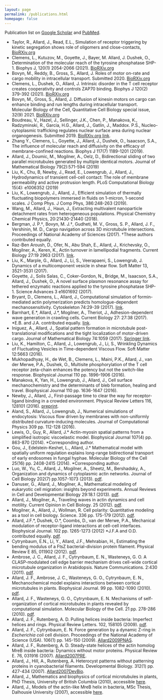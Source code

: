 ```yaml
---
layout: page
permalink: /publications.html
homepage: false
---
```


Publication list on <a href="http://scholar.google.com/citations?user=tAXVWbUAAAAJ&amp;hl=en">Google Scholar</a> and <a href="https://www.ncbi.nlm.nih.gov/sites/myncbi/jun.allard.1/bibliography/48587442/public/?sort=date&amp;direction= descending">PubMed</a>.
<ul id="publist">
 	<li>Taylor, R., Allard, J., Read, E.L., Simulation of receptor triggering by kinetic segregation shows role of oligomers and close-contacts, <a href="_wp_link_placeholder" data-wplink-edit="true">BioRXiv.org</a></li>
 	<li>Clemens, L., Kutuzov, M., Goyette, J., Bayer, M. Allard, J. Dushek, O., Determination of the molecular reach of the tyrosine phosphatase SHP-1. Biophys J, 120(1) 2054-2066 (2021). <a href="https://www.biorxiv.org/content/10.1101/2020.05.21.108662v1">BioRXiv.org</a></li>
 	<li>Bovyn, M., Reddy, B., Gross, S., Allard, J. Roles of motor on-rate and cargo mobility in intracellular transport. Submitted 2020. <a href="https://biorxiv.org/cgi/content/short/2020.07.13.201434v1">BioRXiv.org</a></li>
 	<li>Clemens, L., Dushek, O., Allard, J. Intrinsic disorder in the T cell receptor creates cooperativity and controls ZAP70 binding. Biophys J 120(2) 379-392 (2021). <a href="https://www.biorxiv.org/content/10.1101/2020.05.21.108662v1">BioRXiv.org</a></li>
 	<li>Bovyn, M., Gross, S., Allard, J. Diffusion of kinesin motors on cargo can enhance binding and run lengths during intracellular transport. Molecular Biology of the Cell, Quantitative Cell Biology special issue, 32(9) 2021. <a href="https://www.biorxiv.org/content/10.1101/686147v1">BioRXiv.org</a></li>
 	<li>Boudreau, V., Hazel, J., Sellinger, J.K., Chen, P., Manakova, K., Radzyminski, R., Garcia, H.G., Allard, J., Gatlin, J., Maddox. P.S., Nucleo-cytoplasmic trafficking regulates nuclear surface area during nuclear organogenesis. Submitted 2019. <a href="https://www.biorxiv.org/content/early/2018/05/18/326140">BioRXiv.org link</a>.</li>
 	<li>Zhang Y., Clemens, L., Goyette, J., Allard, J., Dushek, O., Isaacson, S.A., The influence of molecular reach and diffusivity on the efficacy of membrane-confined reactions. Biophys J 117(7) 1189-1201 (2019).</li>
 	<li>Allard, J., Doumic, M., Mogilner, A., Oelz, D., Bidirectional sliding of two parallel microtubules generated by multiple identical motors. Journal of Mathematical Biology 79(2):571-594 (2019)</li>
 	<li>Liu, K., Chu, B, Newby, J., Read, E., Lowengrub, J., Allard, J., Hydrodynamics of transient cell-cell contact: The role of membrane permeability and active protrusion length. PLoS Computational Biology 15(4): e1006352 (2019)</li>
 	<li>Liu, K., Lowengrub, J., Allard, J., Efficient simulation of thermally fluctuating biopolymers immersed in fluids on 1-micron, 1-second scales. J Comp Phys. J Comp Phys, 386:248-263 (2019).</li>
 	<li>Wang, M., Allard, J., Haun, J., Extracting multivalent nanoparticle detachment rates from heterogeneous populations. Physical Chemistry Chemical Physics, 20:21430-21440 (2018).</li>
 	<li>Bergman, J. P.†, Bovyn, M. J.†, Gudheti, M. V., Gross, S. P., Allard, J. F., Vershinin, M. D., Cargo navigation across 3D microtubule intersections. Proceedings of National Academy of Sciences (2017). †These authors contributed equally.</li>
 	<li>Raz-Ben Aroush, D., Ofer, N., Abu Shah, E., Allard, J., Krichevsky, O., Mogilner, A., Keren, K., Actin turnover in lamellipodial fragments. Current Biology 27:19 2963 (2017). <a href="http://www.cell.com/current-biology/comments/S0960-9822(17)31106-5">link</a>.</li>
 	<li>Liu, K., Marple, G., Allard, J., Li, S., Veerapaeni, S., Lowengrub, J. Dynamics of a multicomponent vesicle in shear flow. Soft Matter 13, 3521-3531 (2017).</li>
 	<li>Goyette, J., Solis Salas, C., Coker-Gordon, N., Bridge, M., Isaacson, S.A., Allard, J., Dushek, O., A novel surface plasmon resonance assay for tethered enzymatic reactions applied to the tyrosine phosphatase SHP-1. Science Advances 3 e1601692 (2017).</li>
 	<li>Bryant, D., Clemens, L., Allard, J., Computational simulation of formin-mediated actin polymerization predicts homologue-dependent mechanosensitivity. Cytoskeleton 74:29-39 (2017). <a href="http://onlinelibrary.wiley.com/doi/10.1002/cm.21344/abstract">link</a>.</li>
 	<li>Barnhart, E.*, Allard, J.*, Mogilner, A., Theriot, J., Adhesion-dependent wave generation in crawling cells. Current Biology 27: 27:38 (2017). *E.B. and J.A. contributed equally. <a href="http://www.cell.com/current-biology/abstract/S0960-9822(16)31336-7">link</a>.</li>
 	<li>Iniguez, A., Allard, J., Spatial pattern formation in microtubule post-translational modifications and the tight localization of motor-driven cargo. Journal of Mathematical Biology 74:1059 (2017). <a href="http://em.rdcu.be/wf/click?upn=KP7O1RED-2BlD0F9LDqGVeSIPDTuqemlBNxzINQPwA3Vw-3D_GhbiGSxpxqOVSfGyyBlxUGTEanWCLQZE0k0BnmqHlOKK6ujKHxNFa-2BDByWZEjw6sDFfc9VJiEBKRsKPyAz1MG3QpOpBFW6d1ydVKDn1V7Ds0gDDhKQgjFHEBxWnYrjkwqSOZpnEFgH-2BC-2FfhRiwr4Sy0Rf8VdyLUoQap7U1kfIKeoekFvkXPoGWdecPtiqru1EixXiBko7s-2BhdBkvhNjSWQ-3D-3D">Springer link</a>.</li>
 	<li>Liu, K., Hamilton, C., Allard, J., Lowengrub, J., Li, S., Wrinkling Dynamics of Fluctuating Vesicles in Time-dependent Viscous Flow. Soft Matter 12:5663 (2016).</li>
 	<li>Mukhopadhyay, H., de Wet, B., Clemens, L., Maini, P.K., Allard, J., van der Merwe, P.A., Dushek, O., Multisite phosphorylation of the T cell receptor zeta-chain enhances the potency but not the switch-like response. Biophysical Journal 110 pp. 1896–1906 (2016).</li>
 	<li>Manakova, K, Yan, H., Lowengrub, J., Allard, J., Cell surface mechanochemistry and the determinants of bleb formation, healing and travel. Biophysical Journal 110 pp. 1636-1647 (2016).</li>
 	<li>Newby, J., Allard, J., First-passage time to clear the way for receptor-ligand binding in a crowded environment. Physical Review Letters 116, 128101 (2016). <a href="http://arxiv.org/abs/1603.01846">preprint</a>.</li>
 	<li>Aland, S., Allard, J., Lowengrub, J., Numerical simulations of endocytosis: Viscous flow driven by membranes with non-uniformly distributed curvature-inducing molecules. Journal of Computational Physics 309 pp. 112-128 (2016).</li>
 	<li>Lewis, O., Guy, R., Allard, J.* Actin-myosin spatial patterns from a simplified isotropic viscoelastic model. Biophysical Journal 107(4) pp. 863-870 (2014). *Corresponding author.</li>
 	<li>Gou, J., Edelstein-Keshet, L., Allard, J.* Mathematical model with spatially uniform regulation explains long-range bidirectional transport of early endosomes in fungal hyphae. Molecular Biology of the Cell 25(16) pp. 2408-2415 (2014). *Corresponding author.</li>
 	<li>Luo, W., Yu, C., Allard, J., Mogilner, A., Sheetz, M., Bershadsky, A., Organization and dynamics of cytoplasmic actin networks. Journal of Cell Biology 202(7) pp.1057-1073 (2013). <a href="http://allardlab.com/wp-content/uploads/2014/04/luo2013jcb.pdf">pdf</a>.</li>
 	<li>Danuser, G., Allard, J., Mogilner, A., Mathematical modeling of eukaryotic cell migration: insights beyond experiments. Annual Reviews in Cell and Developmental Biology 29:18.1 (2013). <a href="http://allardlab.com/wp-content/uploads/2014/04/danuser2013annurev.pdf">pdf</a>.</li>
 	<li>Allard, J., Mogilner, A., Traveling waves in actin dynamics and cell motility. Current Opinion in Cell Biology. 25 (2012). <a href="http://allardlab.com/wp-content/uploads/2014/04/allard2012currop.pdf">pdf</a>.</li>
 	<li>Mogilner, A., Allard, J., Wollman, R. Cell polarity: Quantitative modeling as a tool in cell biology. Science. 336 pp. 175-179 (2012). <a href="http://allardlab.com/wp-content/uploads/2014/04/mogilner2012science.pdf">pdf</a>.</li>
 	<li>Allard, J.F.*, Dushek, O.*, Coombs, D., van der Merwe, P.A., Mechanical modulation of receptor-ligand interactions at cell-cell interfaces. Biophysical Journal. 102 pp. 1265-1273 (2012) *J.F.A and O.D. contributed equally. <a href="http://allardlab.com/wp-content/uploads/2014/04/allard2012biophysj.pdf">pdf</a>.</li>
 	<li>Cytrynbaum, E.N., Li, Y., Allard, J.F., Mehrabian, H., Estimating the bending modulus of a FtsZ bacterial-division protein filament. Physical Review E 85, 011902 (2012). <a href="http://allardlab.com/wp-content/uploads/2014/04/cytrynbaum2012pre.pdf">pdf</a>.</li>
 	<li>Ambrose, J. C., Allard, J. F., Cytrynbaum, E. N., Wasteneys, G. O. A CLASP-modulated cell edge barrier mechanism drives cell-wide cortical microtubule organization in Arabidopsis. Nature Communications. 2:430 (2011). <a href="http://allardlab.com/wp-content/uploads/2014/04/ambrose2011natcomm.pdf">pdf</a>.</li>
 	<li>Allard, J. F., Ambrose, J. C., Wasteneys, G. O., Cytrynbaum, E. N., Mechanochemical model explains interactions between cortical microtubules in plants. Biophysical Journal. 99 pp. 1082-1090 (2010). <a href="http://allardlab.com/wp-content/uploads/2014/04/allard2010biophysj.pdf">pdf</a>.</li>
 	<li>Allard, J. F., Wasteneys, G. O., Cytrynbaum, E. N. Mechanisms of self-organization of cortical microtubules in plants revealed by computational simulation. Molecular Biology of the Cell. 21 pp. 278-286 (2010). <a href="http://allardlab.com/wp-content/uploads/2014/04/allard2010mboc.pdf">pdf</a>.</li>
 	<li>Allard, J. F., Rutenberg, A. D. Pulling helices inside bacteria: Imperfect helices and rings. Physical Review Letters. 102, 158105 (2009). <a href="http://allardlab.com/wp-content/uploads/2014/04/allard2009prl.pdf">pdf</a>.</li>
 	<li>Allard, J. F., Cytrynbaum, E. N. Force generation by a dynamic Z-ring in <em>Escherichia coli</em> cell division. Proceedings of the National Academy of Science (USA). 106(1) pp. 145-150 (2009). <a href="http://allardlab.com/wp-content/uploads/2014/04/allard2009pnas.pdf">Allard2009PNAS</a>.</li>
 	<li>Allard, J. F., Rutenberg, A. D. Steady-state helices of the actin homolog MreB inside bacteria: Dynamics without motor proteins. Physical Review E. 76, 031916 (2007). <a href="http://allardlab.com/wp-content/uploads/2014/04/allard2007pre.pdf">Allard2007PRE</a>.</li>
 	<li>Allard, J., Hill, A., Rutenberg, A. Heterocyst patterns without patterning proteins in cyanobacterial filaments. Developmental Biology. 312(1) pp. 427-434 (2007). <a href="http://allardlab.com/wp-content/uploads/2014/04/allard2007devbio.pdf">Allard2007DevBio</a>.</li>
 	<li>Allard, J., Mathematics and biophysics of cortical microtubules in plants, PhD Thesis, University of British Columbia (2010), accessible <a href="http://allardlab.com/wp-content/uploads/2014/04/allard-thesis-ubc2010.pdf">here</a>.</li>
 	<li>Allard, J., Models of the actin-like MreB helix in bacteria, MSc Thesis, Dalhousie University (2007), accessible <a href="http://allardlab.com/wp-content/uploads/2014/04/allard-thesis-dal2007.pdf">here</a>.</li>
</ul>
